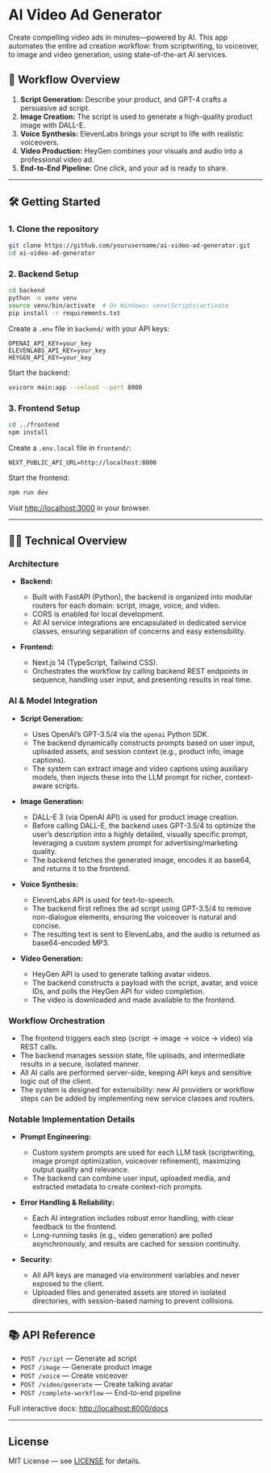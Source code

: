 # AI Video Ad Generator

Create compelling video ads in minutes—powered by AI. This app automates the entire ad creation workflow: from scriptwriting, to voiceover, to image and video generation, using state-of-the-art AI services.

## 🚀 Workflow Overview

1. **Script Generation:** Describe your product, and GPT-4 crafts a persuasive ad script.
2. **Image Creation:** The script is used to generate a high-quality product image with DALL-E.
3. **Voice Synthesis:** ElevenLabs brings your script to life with realistic voiceovers.
4. **Video Production:** HeyGen combines your visuals and audio into a professional video ad.
5. **End-to-End Pipeline:** One click, and your ad is ready to share.

---

## 🛠️ Getting Started


### 1. Clone the repository

```bash
git clone https://github.com/yourusername/ai-video-ad-generator.git
cd ai-video-ad-generator
```

### 2. Backend Setup

```bash
cd backend
python -m venv venv
source venv/bin/activate  # On Windows: venv\Scripts\activate
pip install -r requirements.txt
```

Create a `.env` file in `backend/` with your API keys:
```
OPENAI_API_KEY=your_key
ELEVENLABS_API_KEY=your_key
HEYGEN_API_KEY=your_key
```

Start the backend:
```bash
uvicorn main:app --reload --port 8000
```

### 3. Frontend Setup

```bash
cd ../frontend
npm install
```

Create a `.env.local` file in `frontend/`:
```
NEXT_PUBLIC_API_URL=http://localhost:8000
```

Start the frontend:
```bash
npm run dev
```

Visit [http://localhost:3000](http://localhost:3000) in your browser.

---

## 🧑‍💻 Technical Overview

### Architecture

- **Backend:**  
  - Built with FastAPI (Python), the backend is organized into modular routers for each domain: script, image, voice, and video.
  - CORS is enabled for local development.
  - All AI service integrations are encapsulated in dedicated service classes, ensuring separation of concerns and easy extensibility.

- **Frontend:**  
  - Next.js 14 (TypeScript, Tailwind CSS).
  - Orchestrates the workflow by calling backend REST endpoints in sequence, handling user input, and presenting results in real time.

### AI & Model Integration

- **Script Generation:**  
  - Uses OpenAI’s GPT-3.5/4 via the `openai` Python SDK.
  - The backend dynamically constructs prompts based on user input, uploaded assets, and session context (e.g., product info, image captions).
  - The system can extract image and video captions using auxiliary models, then injects these into the LLM prompt for richer, context-aware scripts.

- **Image Generation:**  
  - DALL-E 3 (via OpenAI API) is used for product image creation.
  - Before calling DALL-E, the backend uses GPT-3.5/4 to optimize the user’s description into a highly detailed, visually specific prompt, leveraging a custom system prompt for advertising/marketing quality.
  - The backend fetches the generated image, encodes it as base64, and returns it to the frontend.

- **Voice Synthesis:**  
  - ElevenLabs API is used for text-to-speech.
  - The backend first refines the ad script using GPT-3.5/4 to remove non-dialogue elements, ensuring the voiceover is natural and concise.
  - The resulting text is sent to ElevenLabs, and the audio is returned as base64-encoded MP3.

- **Video Generation:**  
  - HeyGen API is used to generate talking avatar videos.
  - The backend constructs a payload with the script, avatar, and voice IDs, and polls the HeyGen API for video completion.
  - The video is downloaded and made available to the frontend.

### Workflow Orchestration

- The frontend triggers each step (script → image → voice → video) via REST calls.
- The backend manages session state, file uploads, and intermediate results in a secure, isolated manner.
- All AI calls are performed server-side, keeping API keys and sensitive logic out of the client.
- The system is designed for extensibility: new AI providers or workflow steps can be added by implementing new service classes and routers.

### Notable Implementation Details

- **Prompt Engineering:**  
  - Custom system prompts are used for each LLM task (scriptwriting, image prompt optimization, voiceover refinement), maximizing output quality and relevance.
  - The backend can combine user input, uploaded media, and extracted metadata to create context-rich prompts.

- **Error Handling & Reliability:**  
  - Each AI integration includes robust error handling, with clear feedback to the frontend.
  - Long-running tasks (e.g., video generation) are polled asynchronously, and results are cached for session continuity.

- **Security:**  
  - All API keys are managed via environment variables and never exposed to the client.
  - Uploaded files and generated assets are stored in isolated directories, with session-based naming to prevent collisions.

---

## 📚 API Reference

- `POST /script` — Generate ad script
- `POST /image` — Generate product image
- `POST /voice` — Create voiceover
- `POST /video/generate` — Create talking avatar
- `POST /complete-workflow` — End-to-end pipeline

Full interactive docs: [http://localhost:8000/docs](http://localhost:8000/docs)

---

## License

MIT License — see [LICENSE](LICENSE) for details.